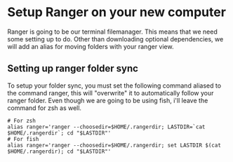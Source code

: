 # Setup Ranger on your new computer
Ranger is going to be our terminal filemanager. This means that we need some setting up to do. Other than downloading optional dependencies, we will add an alias for moving folders with your ranger view.

## Setting up ranger folder sync
To setup your folder sync, you must set the following command aliased to the command ranger, this will "overwrite" it to automatically follow your ranger folder. Even though we are going to be using fish, i'll leave the command for zsh as well.

```
# For zsh
alias ranger='ranger --choosedir=$HOME/.rangerdir; LASTDIR=`cat $HOME/.rangerdir`; cd "$LASTDIR"'
# For fish
alias ranger='ranger --choosedir=$HOME/.rangerdir; set LASTDIR $(cat $HOME/.rangerdir); cd "$LASTDIR"'
```
